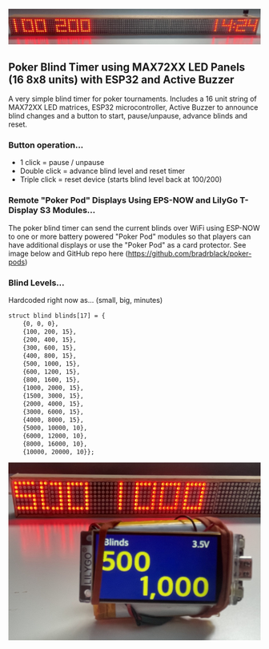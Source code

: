 ![poker-blind-timer](IMG_2418.jpg)

## Poker Blind Timer using MAX72XX LED Panels (16 8x8 units) with ESP32 and Active Buzzer

A very simple blind timer for poker tournaments.  Includes a 16 unit string of MAX72XX LED matrices, ESP32 microcontroller, Active Buzzer to announce blind changes and a button to start, pause/unpause, advance blinds and reset.

### Button operation...

* 1 click = pause / unpause
* Double click = advance blind level and reset timer
* Triple click = reset device (starts blind level back at 100/200)

### Remote "Poker Pod" Displays Using EPS-NOW and LilyGo T-Display S3 Modules...

The poker blind timer can send the current blinds over WiFi using ESP-NOW to one or more battery powered "Poker Pod" modules so that players can have additional displays or use the "Poker Pod" as a card protector.  See image below and GitHub repo here (https://github.com/bradrblack/poker-pods)

### Blind Levels...

Hardcoded right now as...  (small, big, minutes)


    struct blind blinds[17] = {
        {0, 0, 0},
        {100, 200, 15},
        {200, 400, 15},
        {300, 600, 15},
        {400, 800, 15},
        {500, 1000, 15},
        {600, 1200, 15},
        {800, 1600, 15},
        {1000, 2000, 15},
        {1500, 3000, 15},
        {2000, 4000, 15},
        {3000, 6000, 15},
        {4000, 8000, 15},
        {5000, 10000, 10},
        {6000, 12000, 10},
        {8000, 16000, 10},
        {10000, 20000, 10}};

![poker-pod](IMG_2421.jpg)
